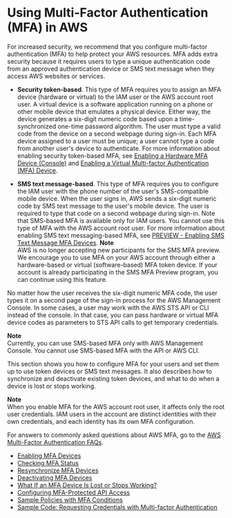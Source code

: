 # Using Multi\-Factor Authentication \(MFA\) in AWS<a name="id_credentials_mfa"></a>

For increased security, we recommend that you configure multi\-factor authentication \(MFA\) to help protect your AWS resources\. MFA adds extra security because it requires users to type a unique authentication code from an approved authentication device or SMS text message when they access AWS websites or services\. 

+ **Security token\-based**\. This type of MFA requires you to assign an MFA device \(hardware or virtual\) to the IAM user or the AWS account root user\. A virtual device is a software application running on a phone or other mobile device that emulates a physical device\. Either way, the device generates a six\-digit numeric code based upon a time\-synchronized one\-time password algorithm\. The user must type a valid code from the device on a second webpage during sign\-in\. Each MFA device assigned to a user must be unique; a user cannot type a code from another user's device to authenticate\. For more information about enabling security token\-based MFA, see [Enabling a Hardware MFA Device \(Console\)](id_credentials_mfa_enable_physical.md) and [Enabling a Virtual Multi\-factor Authentication \(MFA\) Device](id_credentials_mfa_enable_virtual.md)\.

+ **SMS text message\-based**\. This type of MFA requires you to configure the IAM user with the phone number of the user's SMS\-compatible mobile device\. When the user signs in, AWS sends a six\-digit numeric code by SMS text message to the user's mobile device\. The user is required to type that code on a second webpage during sign\-in\. Note that SMS\-based MFA is available only for IAM users\. You cannot use this type of MFA with the AWS account root user\. For more information about enabling SMS text messaging\-based MFA, see [PREVIEW \- Enabling SMS Text Message MFA Devices](id_credentials_mfa_enable_sms.md)\.
**Note**  
AWS is no longer accepting new participants for the SMS MFA preview\. We encourage you to use MFA on your AWS account through either a hardware\-based or virtual \(software\-based\) MFA token device\. If your account is already participating in the SMS MFA Preview program, you can continue using this feature\.

No matter how the user receives the six\-digit numeric MFA code, the user types it on a second page of the sign\-in process for the AWS Management Console\. In some cases, a user may work with the AWS STS API or CLI instead of the console\. In that case, you can pass hardware or virtual MFA device codes as parameters to STS API calls to get temporary credentials\.

**Note**  
Currently, you can use SMS\-based MFA only with AWS Management Console\. You cannot use SMS\-based MFA with the API or AWS CLI\.

This section shows you how to configure MFA for your users and set them up to use token devices or SMS text messages\. It also describes how to synchronize and deactivate existing token devices, and what to do when a device is lost or stops working\.

**Note**  
When you enable MFA for the AWS account root user, it affects only the root user credentials\. IAM users in the account are distinct identities with their own credentials, and each identity has its own MFA configuration\.

For answers to commonly asked questions about AWS MFA, go to the [AWS Multi\-Factor Authentication FAQs](http://aws.amazon.com/iam/faqs/#MFA_FAQs)\. 


+ [Enabling MFA Devices](id_credentials_mfa_enable.md)
+ [Checking MFA Status](id_credentials_mfa_checking-status.md)
+ [Resynchronize MFA Devices](id_credentials_mfa_sync.md)
+ [Deactivating MFA Devices](id_credentials_mfa_disable.md)
+ [What If an MFA Device Is Lost or Stops Working?](id_credentials_mfa_lost-or-broken.md)
+ [Configuring MFA\-Protected API Access](id_credentials_mfa_configure-api-require.md)
+ [Sample Policies with MFA Conditions](id_credentials_mfa_sample-policies.md)
+ [Sample Code: Requesting Credentials with Multi\-factor Authentication](id_credentials_mfa_sample-code.md)